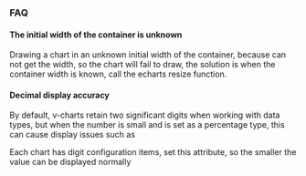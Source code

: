 ### FAQ

#### The initial width of the container is unknown

Drawing a chart in an unknown initial width of the container, because can not get the width, so the chart will fail to draw, the solution is when the container width is known,
call the echarts resize function.

<vuep template="#container-width"></vuep>

<script v-pre type="text/x-template" id="container-width">
<template>
  <el-tabs type="border-card" v-model="activeName">
    <el-tab-pane label="用户管理" name="1"> <!-- name 中的数字对应chart的ref -->
      <ve-line :data="chartData" ref="chart1"></ve-line>
    </el-tab-pane>
    <el-tab-pane label="配置管理" name="2">
      <ve-line :data="chartData" ref="chart2"></ve-line>
    </el-tab-pane>
    <el-tab-pane label="角色管理" name="3">
      <ve-line :data="chartData" ref="chart3"></ve-line>
    </el-tab-pane>
    <el-tab-pane label="定时任务" name="4">
      <ve-line :data="chartData" ref="chart4"></ve-line>
    </el-tab-pane>
  </el-tabs>
</template>

<script>
  export default {
    data () {
      return {
        activeName: '1'
      }
    },
    created: function () {
      this.chartData = {
        columns: ['date', 'sales'],
        rows: [
          { 'date': '01/01', 'sales': 1523 },
          { 'date': '01/02', 'sales': 1223 },
          { 'date': '01/03', 'sales': 2123 },
          { 'date': '01/04', 'sales': 4123 },
          { 'date': '01/05', 'sales': 3123 },
          { 'date': '01/06', 'sales': 7123 }
        ]
      }
    },
    watch: {
      activeName (v) {
        this.$nextTick(_ => {
          this.$refs[`chart${v}`].echarts.resize()
        })
      }
    }
  }
</script>
</script>

#### Decimal display accuracy

By default, v-charts retain two significant digits when working with data types, but when the number is small and is set as a percentage type, this can cause display issues such as

<vuep template="#error-digit"></vuep>

<script v-pre type="text/x-template" id="error-digit">
<template>
  <ve-line :data="chartData" :settings="chartSettings">
  </ve-line>
</template>

<script>
  export default {
    created: function () {
      this.chartData = {
        columns: ['date', 'value'],
        rows: [
          { 'date': '01/01', 'value': 0.00001 },
          { 'date': '01/02', 'value': 0.00002 },
          { 'date': '01/03', 'value': 0.00003 },
          { 'date': '01/04', 'value': 0.00004 },
          { 'date': '01/05', 'value': 0.00005 },
          { 'date': '01/06', 'value': 0.00006 }
        ]
      },
      this.chartSettings = {
        yAxisType: ['percent']
      }
    }
  }
</script>
</script>

Each chart has digit configuration items, set this attribute, so the smaller the value can be displayed normally

<vuep template="#true-digit"></vuep>

<script v-pre type="text/x-template" id="true-digit">
<template>
  <ve-line :data="chartData" :settings="chartSettings">
  </ve-line>
</template>

<script>
  export default {
    created: function () {
      this.chartData = {
        columns: ['date', 'value'],
        rows: [
          { 'date': '01/01', 'value': 0.00001 },
          { 'date': '01/02', 'value': 0.00002 },
          { 'date': '01/03', 'value': 0.00003 },
          { 'date': '01/04', 'value': 0.00004 },
          { 'date': '01/05', 'value': 0.00005 },
          { 'date': '01/06', 'value': 0.00006 }
        ]
      },
      this.chartSettings = {
        yAxisType: ['percent'],
        digit: 3
      }
    }
  }
</script>
</script>
